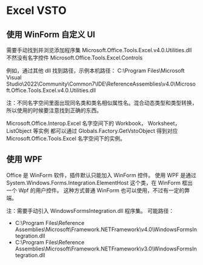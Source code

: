 # Excel VSTO

## 使用 WinForm 自定义 UI

需要手动找到并浏览添加程序集 Microsoft.Office.Tools.Excel.v4.0.Utilities.dll 不然没有名字控件 Microsoft.Office.Tools.Excel.Controls

例如，通过其他 dll 找到路径，示例本机路径：
C:\Program Files\Microsoft Visual Studio\2022\Community\Common7\IDE\ReferenceAssemblies\v4.0\Microsoft.Office.Tools.Excel.v4.0.Utilities.dll

注：不同名字空间里面出现同名类和类名相似属性名。混合动态类型和类型转换，所以使用的时候要注意找到正确的东西。

Microsoft.Office.Interop.Excel 名字空间下的 Workbook， Worksheet，ListObject 等实例
都可以通过 Globals.Factory.GetVstoObject
得到对应 Microsoft.Office.Tools.Excel 名字空间下的实例。

## 使用 WPF

Office 是 WinForm 软件，插件默认只能加入 WinForm 控件。
使用 WPF 是通过 System.Windows.Forms.Integration.ElementHost 这个类，在 WinForm 框出一个 Wpf 的用户控件。
这种方式普通 WinForm 也可以使用，不过有一定的弊端。

注：需要手动引入 WindowsFormsIntegration.dll 程序集。
可能路径：
- C:\Program Files\Reference Assemblies\Microsoft\Framework\.NETFramework\v4.0\WindowsFormsIntegration.dll
- C:\Program Files\Reference Assemblies\Microsoft\Framework\.NETFramework\v3.0\WindowsFormsIntegration.dll
